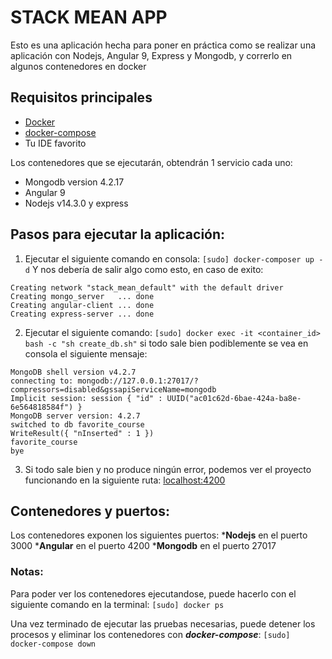 # STACK MEAN APP
Esto es una aplicación hecha para poner en práctica como se realizar una aplicación con Nodejs, Angular 9, Express y Mongodb, y correrlo en algunos contenedores en docker

## Requisitos principales
 - [Docker](https://hub.docker.com/search?q=&type=edition&offering=community)
 - [docker-compose](https://docs.docker.com/compose/install/)
 - Tu IDE favorito

Los contenedores que se ejecutarán, obtendrán 1 servicio cada uno:
- Mongodb version 4.2.17
- Angular 9
- Nodejs v14.3.0 y express

## Pasos para ejecutar la aplicación:
1. Ejecutar el siguiente comando en consola:
`[sudo] docker-composer up -d`
Y nos debería de salir algo como esto, en caso de exito:
```
Creating network "stack_mean_default" with the default driver
Creating mongo_server   ... done
Creating angular-client ... done
Creating express-server ... done
```
2. Ejecutar el siguiente comando:
`[sudo] docker exec -it <container_id> bash -c "sh create_db.sh"`
si todo sale bien podiblemente se vea en consola el siguiente mensaje:
```
MongoDB shell version v4.2.7
connecting to: mongodb://127.0.0.1:27017/?compressors=disabled&gssapiServiceName=mongodb
Implicit session: session { "id" : UUID("ac01c62d-6bae-424a-ba8e-6e564818584f") }
MongoDB server version: 4.2.7
switched to db favorite_course
WriteResult({ "nInserted" : 1 })
favorite_course
bye
```
3. Si todo sale bien y no produce ningún error, podemos ver el proyecto funcionando en la siguiente ruta: 
[localhost:4200](http://localhost:4200)

## Contenedores y puertos:
Los contenedores exponen los siguientes puertos:
*__Nodejs__ en el puerto 3000
*__Angular__ en el puerto 4200
*__Mongodb__ en el puerto 27017

### Notas:
Para poder ver los contenedores ejecutandose, puede hacerlo con el siguiente comando en la terminal:
`[sudo] docker ps`

Una vez terminado de ejecutar las pruebas necesarias, puede detener los procesos y eliminar los contenedores con __*docker-compose*__:
`[sudo] docker-compose down`
